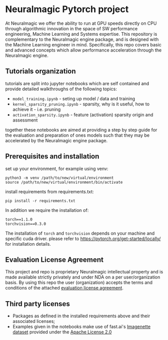 # Neuralmagic Pytorch project

At Neuralmagic we offer the ability to run at GPU speeds directly on CPU through algorithmic innovation in the space of SW performance engineering, Machine Learning and Systems expertise.
This repository is complementary to the Neuralmagic engine package, and is designed with the Machine Learning engineer in mind. 
Specifically, this repo covers basic and advanced concepts which allow performance acceleration through the Neuralmagic engine.

## Tutorials organization

tutorials are split into jupyter notebooks which are self contained and provide detailed walkthroughs of the following topics:

* `model_training.ipynb` - seting up model / data and training
* `kernel_sparsity_pruning.ipynb` - sparsity, why is it useful, how to achieve it - i.e. pruning
* `activation_sparsity.ipynb` - feature (activation) sparsity origin and assessment

together these notebooks are aimed at providing a step by step guide for the evaluation and preparation of ones models such that they may be accelerated by the Neuralmagic engine package.

## Prerequisites and installation

set up your environment, for example using venv:


```
python3 -m venv /path/to/new/virtual/environment
source /path/to/new/virtual/environment/bin/activate
```

install requirements from requirements.txt:

```
pip install -r requirements.txt
```
In addition we require the installation of:

```
torch==1.1.0
torchvision==0.3.0
```

The installation of `torch` and `torchvision` depends on your machine and specific cuda driver. 
please refer to https://pytorch.org/get-started/locally/ for installation details.



## Evaluation License Agreement
This project and repo is proprietary Neuralmagic intellectual property and is made available strictly privately and under NDA on a per user/organization basis.
By using this repo the user (organization) accepts the terms and conditions of the attached [evaluation license agreement](https://bitbucket.org/neuralmagic/neuralmagicml-pytorch/src/master/Evaluation%20SLA%20(Neuralmagic)%20v2.pdf).

## Third party licenses

* Packages as defined in the installed requirements above and their associated licenses;
* Examples given in the notebooks make use of fast.ai's [Imagenette dataset](https://github.com/fastai/imagenette) provided under the [Apache License 2.0](https://github.com/fastai/imagenette/blob/master/LICENSE)
